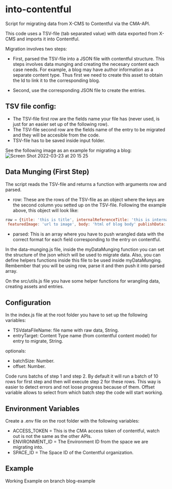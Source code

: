 # into-contentful
Script for migrating data from X-CMS to Contentful via the CMA-API.

This code uses a TSV-file (tab separated value) with data exported from X-CMS and imports it into Contentful.

Migration involves two steps:

- First, parsed the TSV-file into a JSON file with contentful structure. This steps involves data munging and creating the necesary content each 
case needs. For example, a blog may have author information as a separate content type. Thus first we need to create this asset to obtain the Id to link
it to the corresponding blog.

- Second, use the corresponding JSON file to create the entries.

## TSV file config:

- The TSV-file first row are the fields name your file has (never used, is just for an easier set up of the following row).
- The TSV-file second row are the fields name of the entry to be migrated and they will be accesible from the code.
- TSV-file has to be saved inside input folder.

See the following image as an example for migrating a blog:
![Screen Shot 2022-03-23 at 20 15 25](https://user-images.githubusercontent.com/64488427/159787794-6d72e040-6b8a-407d-a9b7-5b79d43702cb.png)

## Data Munging (First Step)

The script reads the TSV-file and returns a function with arguments row and parsed. 

- row: These are the rows of the TSV-file as an object where the keys are the second column you setted up on the TSV-file. Following the example above, 
this object will look like:

```js script
row = {title: 'this is title', internalReferenceTitle: 'this is internalReferenceTitle', urlSlug: 'slug', contentTypes: 'e-commerce',
 featuredImage: 'url to image', body: 'html of blog body' publishData: 'October 21, 2015', author: 'guido Fier'}
```

- parsed: This is an array where you have to push wrangled data with the correct format for each field corresponding to the entry on contentful.

In the data-munging.js file, inside the myDataMunging function you can set the structure of the json which will be used to migrate data. Also, you can 
define helpers functions inside this file to be used inside myDataMunging. Rembember that you will be using row, parse it and then push 
it into parsed array. 

On the src/utils.js file you have some helper functions for wrangling data, creating assets and entries.

## Configuration

In the index.js file at the root folder you have to set up the following variables:

- TSVdataFileName: file name with raw data, String.
- entryTarget: Content Type name (from contentful content model) for entry to migrate, String.

optionals:
- batchSize: Number.
- offset: Number.

Code runs batchs of step 1 and step 2. By default it will run a batch of 10 rows for first step and then will execute step 2 for these rows. This way
is easier to detect errors and not loose progress because of them. 
Offset variable allows to select from which batch step the code will start working.

## Environment Variables

Create a .env file on the root folder with the following variables:

- ACCESS_TOKEN = This is the CMA access token of contentful, watch out is not the same as the other APIs.
- ENVIRONMENT_ID = The Environment ID from the space we are migrating into.
- SPACE_ID = The Space ID of the Contentful organization.

## Example

Working Example on branch blog-example
